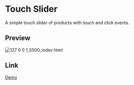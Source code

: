 # Touch Slider

A simple touch slider of products with touch and click events.

## Preview

![127 0 0 1_5500_index html](https://user-images.githubusercontent.com/71607449/126226544-3cb16555-a94f-494d-a807-940788b240c3.png)

## Link 

[Demo](https://diego51alejo.github.io/Tocuh_Slider/)
